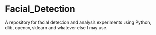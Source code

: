 # Facial_Detection

A repository for facial detection and analysis experiments using Python, dlib, opencv, sklearn and whatever else I may use.
